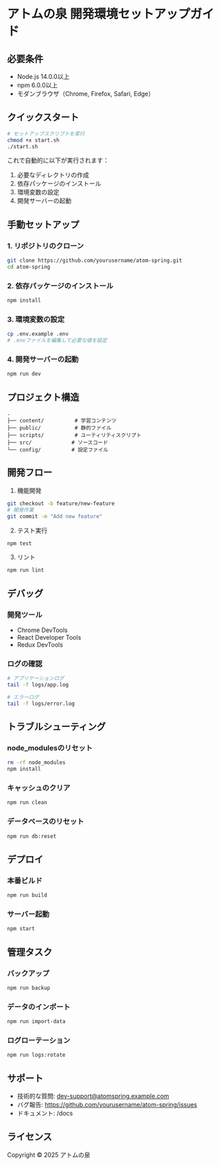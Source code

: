 # アトムの泉 開発環境セットアップガイド

## 必要条件

- Node.js 14.0.0以上
- npm 6.0.0以上
- モダンブラウザ（Chrome, Firefox, Safari, Edge）

## クイックスタート

```bash
# セットアップスクリプトを実行
chmod +x start.sh
./start.sh
```

これで自動的に以下が実行されます：
1. 必要なディレクトリの作成
2. 依存パッケージのインストール
3. 環境変数の設定
4. 開発サーバーの起動

## 手動セットアップ

### 1. リポジトリのクローン
```bash
git clone https://github.com/yourusername/atom-spring.git
cd atom-spring
```

### 2. 依存パッケージのインストール
```bash
npm install
```

### 3. 環境変数の設定
```bash
cp .env.example .env
# .envファイルを編集して必要な値を設定
```

### 4. 開発サーバーの起動
```bash
npm run dev
```

## プロジェクト構造

```
.
├── content/          # 学習コンテンツ
├── public/           # 静的ファイル
├── scripts/          # ユーティリティスクリプト
├── src/             # ソースコード
└── config/          # 設定ファイル
```

## 開発フロー

1. 機能開発
```bash
git checkout -b feature/new-feature
# 開発作業
git commit -m "Add new feature"
```

2. テスト実行
```bash
npm test
```

3. リント
```bash
npm run lint
```

## デバッグ

### 開発ツール
- Chrome DevTools
- React Developer Tools
- Redux DevTools

### ログの確認
```bash
# アプリケーションログ
tail -f logs/app.log

# エラーログ
tail -f logs/error.log
```

## トラブルシューティング

### node_modulesのリセット
```bash
rm -rf node_modules
npm install
```

### キャッシュのクリア
```bash
npm run clean
```

### データベースのリセット
```bash
npm run db:reset
```

## デプロイ

### 本番ビルド
```bash
npm run build
```

### サーバー起動
```bash
npm start
```

## 管理タスク

### バックアップ
```bash
npm run backup
```

### データのインポート
```bash
npm run import-data
```

### ログローテーション
```bash
npm run logs:rotate
```

## サポート

- 技術的な質問: dev-support@atomspring.example.com
- バグ報告: https://github.com/yourusername/atom-spring/issues
- ドキュメント: /docs

## ライセンス

Copyright © 2025 アトムの泉